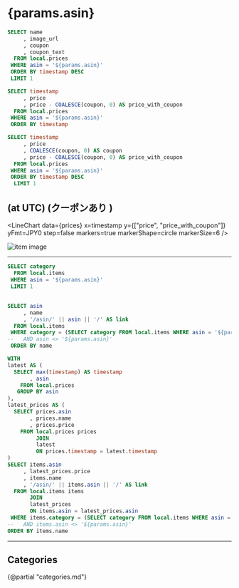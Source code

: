 # {params.asin}

```sql item
SELECT name
     , image_url
     , coupon
     , coupon_text
  FROM local.prices
 WHERE asin = '${params.asin}'
 ORDER BY timestamp DESC
 LIMIT 1
```

<a href="https://www.amazon.co.jp/dp/{params.asin}?tag=ytera-22&linkCode=ogi&th=1&psc=1" target="_blank" rel="noreferrer sponsored"><Value data={item} column=name row=0 /></a>


```sql prices
SELECT timestamp
     , price
     , price - COALESCE(coupon, 0) AS price_with_coupon
  FROM local.prices
 WHERE asin = '${params.asin}'
 ORDER BY timestamp
```

```sql latest
SELECT timestamp
     , price
     , COALESCE(coupon, 0) AS coupon
     , price - COALESCE(coupon, 0) AS price_with_coupon
  FROM local.prices
 WHERE asin = '${params.asin}'
 ORDER BY timestamp DESC
  LIMIT 1
```

## <Value data={latest} fmt='JPY' column='price' /> (at <Value data={latest} column='timestamp' fmt='yyyy-mm-dd H:MM AM/PM' /> UTC) (クーポンあり <Value data={latest}  column='price_with_coupon' fmt='JPY' />)

<LineChart
  data={prices}
  x=timestamp
  y={["price", "price_with_coupon"]}
  yFmt=JPY0
  step=false
  markers=true
  markerShape=circle
  markerSize=6
/>

<img src="{fmt(item[0].image_url)}" alt="item image">

---

```sql category
SELECT category
  FROM local.items
 WHERE asin = '${params.asin}'
 LIMIT 1
```

## <Value data={category} />

```sql items
SELECT asin
     , name
     , '/asin/' || asin || '/' AS link
  FROM local.items
 WHERE category = (SELECT category FROM local.items WHERE asin = '${params.asin}')
--   AND asin <> '${params.asin}'
 ORDER BY name
```

```sql items_with_price
WITH
latest AS (
  SELECT max(timestamp) AS timestamp
       , asin
    FROM local.prices
   GROUP BY asin
),
latest_prices AS (
  SELECT prices.asin
       , prices.name
       , prices.price
    FROM local.prices prices
         JOIN
         latest
         ON prices.timestamp = latest.timestamp
)
SELECT items.asin
     , latest_prices.price
     , items.name
     , '/asin/' || items.asin || '/' AS link
  FROM local.items items
       JOIN
       latest_prices
       ON items.asin = latest_prices.asin
 WHERE items.category = (SELECT category FROM local.items WHERE asin = '${params.asin}')
--   AND items.asin <> '${params.asin}'
ORDER BY items.name
```

<DataTable data={items_with_price} search=true link=link rows=50 emptySet=pass emptyMessage=Empty>
  <Column id=asin />
  <Column id=price fmt=num0 />
  <Column id=name />
</DataTable>

---

## Categories

{@partial "categories.md"}
